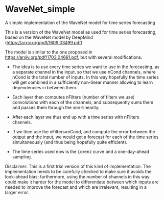 # WaveNet_simple
A simple implementation of the WaveNet model for time series forecasting

This is a version of the WaveNet model as used for time series forecasting, based on the WaveNet model by DeepMind (https://arxiv.org/pdf/1609.03499.pdf). 

The model is similar to the one proposed in https://arxiv.org/pdf/1703.04691.pdf, but with several modifications.

- The idea is to use every time series we want to use in the forecasting, as a separate channel in the input, so that we use nCond channels, where nCond is the total number of inputs. In this way hopefully the time series will get combined in a sufficiently non-linear manner allowing to learn dependencies in between them. 

- Each layer then computes nFilters (number of filters we use) convolutions with each of the channels, and subsequently sums them and passes them through the non-linearity. 

- After each layer we thus end up with a time series with nFilters channels. 

- If we then use the nFilters=nCond, and compute the error between the output and the input, we would get a forecast for each of the time series simultaneously (and thus being hopefully quite efficient). 

- The time series used now is the Lorenz curve and a one-day-ahead sampling.

Disclaimer: This is a first trial version of this kind of implementation. The implementation needs to be carefully checked to make sure it avoids the look-ahead bias; furthermore, using the number of channels in this way could make it harder for the model to differentiate between which inputs are needed to improve the forecast and which are irrelevant, resulting in a larger error. 
